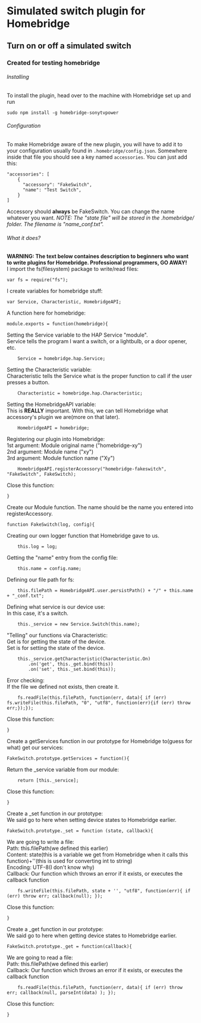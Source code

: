 # Simulated switch plugin for Homebridge
## Turn on or off a simulated switch
### Created for testing homebridge

###### Installing

To install the plugin, head over to the machine with Homebridge set up and run
```
sudo npm install -g homebridge-sonytvpower
```

###### Configuration

To make Homebridge aware of the new plugin, you will have to add it to your configuration usually found in `.homebridge/config.json`. Somewhere inside that file you should see a key named `accessories`. You can just add this:

```
"accessories": [
    {
      "accessory": "FakeSwitch",
      "name": "Test Switch",
    } 
]
```

Accessory should **always** be FakeSwitch.
You can change the name whatever you want.
*NOTE: The "state file" will be stored in the .homebridge/ folder. The filename is "name_conf.txt".*

###### What it does?
**WARNING: The text below containes description to beginners who want to write plugins for Homebridge. Professional programmers, GO AWAY!**
<br>
I import the fs(filesystem) package to write/read files:
```
var fs = require("fs");
```

I create variables for homebridge stuff:
```
var Service, Characteristic, HomebridgeAPI;
```

A function here for homebridge:
```
module.exports = function(homebridge){
```

Setting the Service variable to the HAP Service "module".<br>
Service tells the program I want a switch, or a lightbulb, or a door opener, etc.
```
    Service = homebridge.hap.Service;
```

Setting the Characteristic variable:<br>
Characteristic tells the Service what is the proper function to call if the user presses a button.
```
    Characteristic = homebridge.hap.Characteristic;
```

Setting the HomebridgeAPI variable:<br>
This is **REALLY** important. With this, we can tell Homebridge what accessory's plugin we are(more on that later).
```
    HomebridgeAPI = homebridge;
```

Registering our plugin into Homebridge:<br>
1st argument: Module original name ("homebridge-xy")<br>
2nd argument: Module name ("xy")<br>
3rd argument: Module function name ("Xy")
```
    HomebridgeAPI.registerAccessory("homebridge-fakeswitch", "FakeSwitch", FakeSwitch);
```

Close this function:
```
}
```

Create our Module function. The name should be the name you entered into registerAccessory.
```
function FakeSwitch(log, config){
```

Creating our own logger function that Homebridge gave to us.
```
    this.log = log;
```

Getting the "name" entry from the config file:
```
    this.name = config.name;
```

Defining our file path for fs:
```
    this.filePath = HomebridgeAPI.user.persistPath() + "/" + this.name + "_conf.txt";
```

Defining what service is our device use:<br>
In this case, it's a switch.
```
    this._service = new Service.Switch(this.name);
```

"Telling" our functions via Characteristic:<br>
Get is for getting the state of the device.<br>
Set is for setting the state of the device.
```
    this._service.getCharacteristic(Characteristic.On)
        .on('get', this._get.bind(this))
        .on('set', this._set.bind(this));
```

Error checking:<br>
If the file we defined not exists, then create it.
```
    fs.readFile(this.filePath, function(err, data){ if (err) fs.writeFile(this.filePath, "0", "utf8", function(err){if (err) throw err;});});
```

Close this function:
```
}
```

Create a getServices function in our prototype for Homebridge to(guess for what) get our services:
```
FakeSwitch.prototype.getServices = function(){
```

Return the _service variable from our module:
```
    return [this._service];
```

Close this function:
```
}
```

Create a _set function in our prototype:<br>
We said go to here when setting device states to Homebridge earlier.
```
FakeSwitch.prototype._set = function (state, callback){
```

We are going to write a file:<br>
Path: this.filePath(we defined this earlier)<br>
Content: state(this is a variable we get from Homebridge when it calls this function)+''(this is used for converting int to string)<br>
Encoding: UTF-8(I don't know why)<br>
Callback: Our function which throws an error if it exists, or executes the callback function
```
    fs.writeFile(this.filePath, state + '', "utf8", function(err){ if (err) throw err; callback(null); });
```

Close this function:
```
}
```

Create a _get function in our prototype:<br>
We said go to here when getting device states to Homebridge earlier.
```
FakeSwitch.prototype._get = function(callback){
```

We are going to read a file:<br>
Path: this.filePath(we defined this earlier)<br>
Callback: Our function which throws an error if it exists, or executes the callback function 
```
    fs.readFile(this.filePath, function(err, data){ if (err) throw err; callback(null, parseInt(data) ); });
```

Close this function:
```
}
```